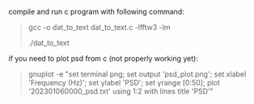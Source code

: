 
compile and run c program with following command:
 > gcc -o dat_to_text dat_to_text.c -lfftw3 -lm
 >
 > ./dat_to_text

if you need to plot psd from c (not properly working yet):
 > gnuplot -e "set terminal png; set output 'psd_plot.png'; set xlabel 'Frequency (Hz)'; set ylabel 'PSD'; set yrange [0:50]; plot '202301060000_psd.txt' using 1:2 with lines title 'PSD'"


 